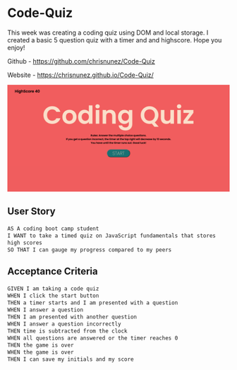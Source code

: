 # Code-Quiz
This week was creating a coding quiz using DOM and local storage. I created a basic 5 question quiz with a timer and and highscore. Hope you enjoy!

Github - https://github.com/chrisnunez/Code-Quiz

Website - https://chrisnunez.github.io/Code-Quiz/

![Website Image](/Assets/webImg.png)

## User Story

```
AS A coding boot camp student
I WANT to take a timed quiz on JavaScript fundamentals that stores high scores
SO THAT I can gauge my progress compared to my peers
```

## Acceptance Criteria

```
GIVEN I am taking a code quiz
WHEN I click the start button
THEN a timer starts and I am presented with a question
WHEN I answer a question
THEN I am presented with another question
WHEN I answer a question incorrectly
THEN time is subtracted from the clock
WHEN all questions are answered or the timer reaches 0
THEN the game is over
WHEN the game is over
THEN I can save my initials and my score